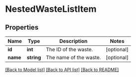 # NestedWasteListItem

## Properties
Name | Type | Description | Notes
------------ | ------------- | ------------- | -------------
**id** | **int** | The ID of the waste. | [optional] 
**name** | **string** | The name of the waste. | [optional] 

[[Back to Model list]](../README.md#documentation-for-models) [[Back to API list]](../README.md#documentation-for-api-endpoints) [[Back to README]](../README.md)


